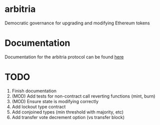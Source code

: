 # arbitria
Democratic governance for upgrading and modifying Ethereum tokens

# Documentation
Documentation for the arbitria protocol can be found [here](https://arbitria.readthedocs.io/en/latest/) 

# TODO
1. Finish documentation
2. (MOD) Add tests for non-contract call reverting functions (mint, burn)
3. (MOD) Ensure state is modifying correctly
4. Add lockout type contract
5. Add conjoined types (min threshold with majority, etc)
6. Add transfer vote decrement option (vs transfer block)
